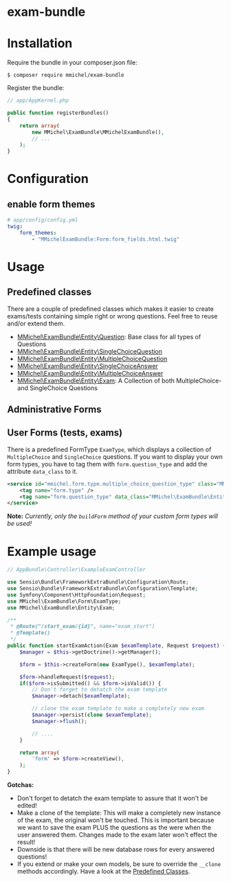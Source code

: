 # exam-bundle

Installation
====================

Require the bundle in your composer.json file:

```
$ composer require mmichel/exam-bundle
```

Register the bundle:

``` php
// app/AppKernel.php

public function registerBundles()
{
    return array(
        new MMichel\ExamBundle\MMichelExamBundle(),
        // ...
    );
}
```

Configuration
====================

## enable form themes
```yml
# app/config/config.yml
twig:
    form_themes:
        - "MMichelExamBundle:Form:form_fields.html.twig"
```

Usage
====================

## Predefined classes <a name="predefined-classes"></a>
There are a couple of predefined classes which makes it easier to create exams/tests containing simple right or wrong questions. Feel free to reuse and/or extend them.

- [MMichel\ExamBundle\Entity\Question](/Entity/Question.php): Base class for all types of Questions
- [MMichel\ExamBundle\Entity\SingleChoiceQuestion](/Entity/SingleChoiceQuestion.php)
- [MMichel\ExamBundle\Entity\MultipleChoiceQuestion](/Entity/MultipleChoiceQuestion.php)
- [MMichel\ExamBundle\Entity\SingleChoiceAnswer](/Entity/SingleChoiceAnswer.php)
- [MMichel\ExamBundle\Entity\MultipleChoiceAnswer](/Entity/MultipleChoiceAnswer.php)
- [MMichel\ExamBundle\Entity\Exam](/Entity/Exam.php): A Collection of both MultipleChoice- and SingleChoice Questions

## Administrative Forms


## User Forms (tests, exams)
There is a predefined FormType `ExamType`, which displays a collection of `MultipleChoice` and `SingleChoice` questions. If you want to display your own form types, you have to tag them with `form.question_type` and add the attribute `data_class` to it.

```xml
<service id="mmichel.form.type.multiple_choice_question_type" class="MMichel\ExamBundle\Form\MultipleChoiceQuestionType">
    <tag name="form.type" />
    <tag name="form.question_type" data_class="MMichel\ExamBundle\Entity\MultipleChoiceQuestion" />
</service>
```

**Note:**
*Currently, only the `buildForm` method of your custom form types will be used!*

Example usage
==========
```php
// AppBundle\Controller\ExampleExamController

use Sensio\Bundle\FrameworkExtraBundle\Configuration\Route;
use Sensio\Bundle\FrameworkExtraBundle\Configuration\Template;
use Symfony\Component\HttpFoundation\Request;
use MMichel\ExamBundle\Form\ExamType;
use MMichel\ExamBundle\Entity\Exam;

/**
 * @Route("/start_exam/{id}", name="exam_start")
 * @Template()
 */
public function startExamAction(Exam $examTemplate, Request $request) {
    $manager = $this->getDoctrine()->getManager();

    $form = $this->createForm(new ExamType(), $examTemplate);

    $form->handleRequest($request);
    if($form->isSubmitted() && $form->isValid()) {
        // Don't forget to detatch the exam template
        $manager->detach($examTemplate);

        // clone the exam template to make a completely new exam
        $manager->persist(clone $examTemplate);
        $manager->flush();

        // ....
    }

    return array(
        'form' => $form->createView(),
    );
}
```


__Gotchas:__

- Don't forget to detatch the exam template to assure that it won't be edited!
- Make a clone of the template: This will make a completely new instance of the exam, the original won't be touched.
  This is important because we want to save the exam PLUS the questions as the were when the user answered them.
  Changes made to the exam later won't effect the result!
- Downside is that there will be new database rows for every answered questions!
- If you extend or make your own models, be sure to override the `__clone` methods accordingly.
  Have a look at the [Predefined Classes](#predefined-classes).
